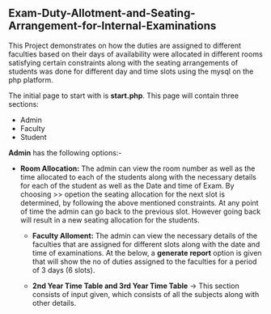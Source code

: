 ## Exam-Duty-Allotment-and-Seating-Arrangement-for-Internal-Examinations

This Project demonstrates on how the duties are assigned to different faculties based on their days of availability were allocated in different rooms satisfying certain constraints along with the seating arrangements of students was done for
different day and time slots using the mysql on the php platform.

The initial page to start with is **start.php**. This page will contain three sections: 
  - Admin
  - Faculty
  - Student
  
**Admin** has the following options:-
  - **Room Allocation:** The admin can view the room number as well as the time allocated to each of the students along with the necessary details for each of the student as well as the Date and time of Exam. By choosing >> opetion the seating allocation for the next slot is determined, by following the above mentioned constraints. At any point of time the admin can go back to the previous slot. However going back will result in a new seating allocation for the students.
  
    - **Faculty Alloment:**  The admin can view the necessary details of the faculties that are assigned for different slots along with the date and time of examinations. At the below, a **generate report** option is given that will show the no of duties assigned to the faculties for a period of 3 days (6 slots).
    
    - **2nd Year Time Table and 3rd Year Time Table** -> This section consists of input given, which consists of all the subjects along with other details.
    
  
  
